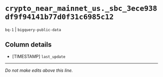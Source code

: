 # `crypto_near_mainnet_us._sbc_3ece938df9f94141b77d0f31c6985c12`
`bq-1` | `bigquery-public-data`

## Column details
* [TIMESTAMP] `last_update`

-------------------------------------------------------------------------------
*Do not make edits above this line.*
